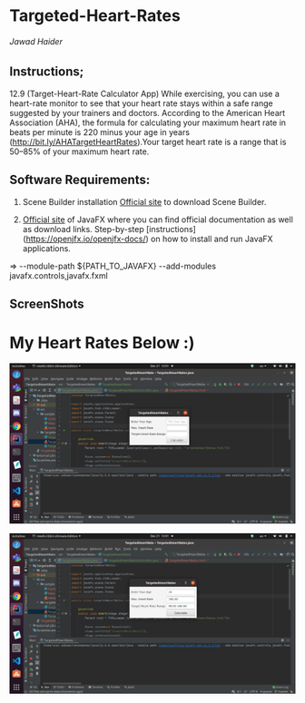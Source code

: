 # Targeted-Heart-Rates
###### Jawad Haider
## Instructions;
12.9 (Target-Heart-Rate Calculator App) While exercising, you can use a heart-rate monitor to see that your heart rate stays within a safe range suggested by 
your trainers and doctors. According to the American Heart Association (AHA), the formula for calculating your maximum heart rate in beats per minute is 220 
minus your age in years (http://bit.ly/AHATargetHeartRates).Your target heart rate is a range that is 50–85% of your maximum heart rate.

## Software Requirements:
1. Scene Builder installation
[Official site](https://gluonhq.com/products/scene-builder/) to download Scene Builder.

2. [Official site](https://openjfx.io/) of JavaFX where you can find official documentation as well as download links.
Step-by-step [instructions] (https://openjfx.io/openjfx-docs/) on how to install and run JavaFX applications.

=> --module-path ${PATH_TO_JAVAFX} --add-modules javafx.controls,javafx.fxml

## ScreenShots
# My Heart Rates Below :) 
![](img/Screenshot%20from%202020-12-21%2013-01-06.png)

![](img/Screenshot%20from%202020-12-21%2013-01-13.png)
